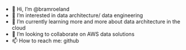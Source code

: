 - 👋 Hi, I’m @bramroeland
- 👀 I’m interested in data architecture/ data engineering
- 🌱 I’m currently learning more and more about data architecture in the cloud
- 💞️ I’m looking to collaborate on AWS data solutions
- 📫 How to reach me: github

<!---
bramroeland/bramroeland is a ✨ special ✨ repository because its `README.md` (this file) appears on your GitHub profile.
You can click the Preview link to take a look at your changes.
--->
